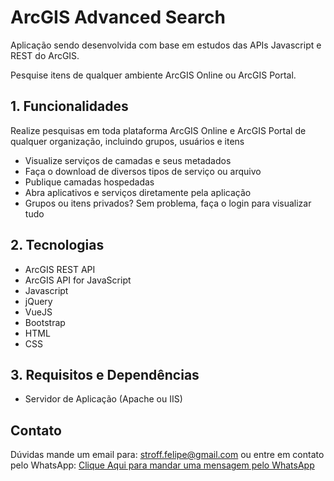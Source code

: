 # ArcGIS Advanced Search

Aplicação sendo desenvolvida com base em estudos das APIs Javascript e REST do ArcGIS.

Pesquise itens de qualquer ambiente ArcGIS Online ou ArcGIS Portal.

**1. Funcionalidades**
----------------------

Realize pesquisas em toda plataforma ArcGIS Online e ArcGIS Portal de qualquer organização, incluindo grupos, usuários e itens

- Visualize serviços de camadas e seus metadados
- Faça o download de diversos tipos de serviço ou arquivo
- Publique camadas hospedadas
- Abra aplicativos e serviços diretamente pela aplicação
- Grupos ou itens privados? Sem problema, faça o login para visualizar tudo

**2. Tecnologias**
------------------

- ArcGIS REST API
- ArcGIS API for JavaScript
- Javascript
- jQuery
- VueJS
- Bootstrap
- HTML
- CSS

**3. Requisitos e Dependências**
--------------------------------

- Servidor de Aplicação (Apache ou IIS)

**Contato**
-----------
Dúvidas mande um email para: stroff.felipe@gmail.com ou entre em contato pelo WhatsApp: <a href="https://api.whatsapp.com/send?phone=5551980392299&text=Olá%20Felipe,%20Estou%20com%20dúvidas%20sobre%20o%20sistema%20Controle%20de%20Estoque." target="_blank">Clique Aqui para mandar uma mensagem pelo WhatsApp</a>